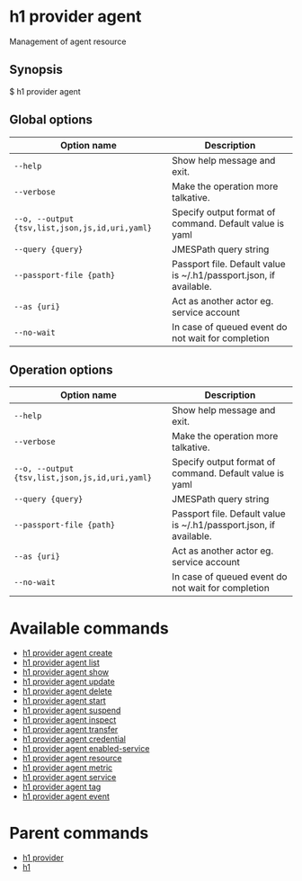 
# h1 provider agent

Management of agent resource

## Synopsis

$ h1 provider agent <options>

## Global options

| Option name                                        | Description                                                        |
| -------------------------------------------------- | ------------------------------------------------------------------ |
| ```--help```                                       | Show help message and exit.                                        |
| ```--verbose```                                    | Make the operation more talkative.                                 |
| ```--o, --output {tsv,list,json,js,id,uri,yaml}``` | Specify output format of command. Default value is yaml            |
| ```--query {query}```                              | JMESPath query string                                              |
| ```--passport-file {path}```                       | Passport file. Default value is ~/.h1/passport.json, if available. |
| ```--as {uri}```                                   | Act as another actor eg. service account                           |
| ```--no-wait```                                    | In case of queued event do not wait for completion                 |

## Operation options

| Option name                                        | Description                                                        |
| -------------------------------------------------- | ------------------------------------------------------------------ |
| ```--help```                                       | Show help message and exit.                                        |
| ```--verbose```                                    | Make the operation more talkative.                                 |
| ```--o, --output {tsv,list,json,js,id,uri,yaml}``` | Specify output format of command. Default value is yaml            |
| ```--query {query}```                              | JMESPath query string                                              |
| ```--passport-file {path}```                       | Passport file. Default value is ~/.h1/passport.json, if available. |
| ```--as {uri}```                                   | Act as another actor eg. service account                           |
| ```--no-wait```                                    | In case of queued event do not wait for completion                 |

# Available commands

* [h1 provider agent create](./create/README.md)
* [h1 provider agent list](./list/README.md)
* [h1 provider agent show](./show/README.md)
* [h1 provider agent update](./update/README.md)
* [h1 provider agent delete](./delete/README.md)
* [h1 provider agent start](./start/README.md)
* [h1 provider agent suspend](./suspend/README.md)
* [h1 provider agent inspect](./inspect/README.md)
* [h1 provider agent transfer](./transfer/README.md)
* [h1 provider agent credential](./credential/README.md)
* [h1 provider agent enabled-service](./enabled-service/README.md)
* [h1 provider agent resource](./resource/README.md)
* [h1 provider agent metric](./metric/README.md)
* [h1 provider agent service](./service/README.md)
* [h1 provider agent tag](./tag/README.md)
* [h1 provider agent event](./event/README.md)

# Parent commands

* [h1 provider](./../README.md)
* [h1](./../../README.md)
